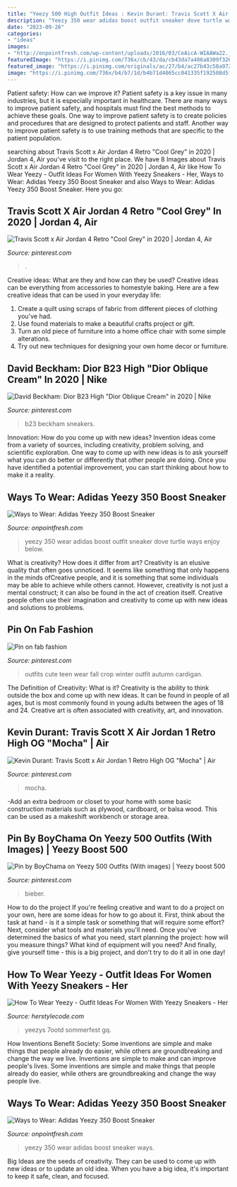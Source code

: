 ```yaml
---
title: "Yeezy 500 High Outfit Ideas : Kevin Durant: Travis Scott X Air Jordan 1 Retro High Og &quot;mocha&quot;"
description: "Yeezy 350 wear adidas boost outfit sneaker dove turtle ways enjoy below"
date: "2023-09-26"
categories:
- "ideas"
images:
- "http://onpointfresh.com/wp-content/uploads/2016/03/CeAicA-WIAAWa22.jpg"
featuredImage: "https://i.pinimg.com/736x/cb/43/da/cb43da7a486a8309f3269c385b8ca12d.jpg"
featured_image: "https://i.pinimg.com/originals/ac/27/b4/ac27b43c58a972b18d5366c4a2f0d410.jpg"
image: "https://i.pinimg.com/736x/b4/b7/1d/b4b71d4065cc041335f192508d5fb97d.jpg"
---
```



Patient safety: How can we improve it?
Patient safety is a key issue in many industries, but it is especially important in healthcare. There are many ways to improve patient safety, and hospitals must find the best methods to achieve these goals. One way to improve patient safety is to create policies and procedures that are designed to protect patients and staff. Another way to improve patient safety is to use training methods that are specific to the patient population.

	

		
searching about Travis Scott x Air Jordan 4 Retro &quot;Cool Grey&quot; in 2020 | Jordan 4, Air you've visit to the right place. We have 8 Images about Travis Scott x Air Jordan 4 Retro &quot;Cool Grey&quot; in 2020 | Jordan 4, Air like How To Wear Yeezy - Outfit Ideas For Women With Yeezy Sneakers - Her, Ways to Wear: Adidas Yeezy 350 Boost Sneaker and also Ways to Wear: Adidas Yeezy 350 Boost Sneaker. Here you go:
		
    
## Travis Scott X Air Jordan 4 Retro &quot;Cool Grey&quot; In 2020 | Jordan 4, Air

<img loading=lazy src="https://i.pinimg.com/736x/b4/b7/1d/b4b71d4065cc041335f192508d5fb97d.jpg" onerror="this.onerror=null;this.src='https://tse3.mm.bing.net/th?id=OIP.trvh-3HSPCc90vigLY-JmQHaNK&amp;pid=15.1';" alt="Travis Scott x Air Jordan 4 Retro &quot;Cool Grey&quot; in 2020 | Jordan 4, Air">

_Source: pinterest.com_

>. 

	

Creative ideas: What are they and how can they be used?
Creative ideas can be everything from accessories to homestyle baking. Here are a few creative ideas that can be used in your everyday life: 
1. Create a quilt using scraps of fabric from different pieces of clothing you've had.
2. Use found materials to make a beautiful crafts project or gift.
3. Turn an old piece of furniture into a home office chair with some simple alterations.
4. Try out new techniques for designing your own home decor or furniture.

    
## David Beckham: Dior B23 High &quot;Dior Oblique Cream&quot; In 2020 | Nike

<img loading=lazy src="https://i.pinimg.com/736x/cb/43/da/cb43da7a486a8309f3269c385b8ca12d.jpg" onerror="this.onerror=null;this.src='https://tse4.mm.bing.net/th?id=OIP.AqS0wgyeEETZpltQOG6AwgHaNK&amp;pid=15.1';" alt="David Beckham: Dior B23 High &quot;Dior Oblique Cream&quot; in 2020 | Nike">

_Source: pinterest.com_

>b23 beckham sneakers. 

	

Innovation: How do you come up with new ideas?
Invention ideas come from a variety of sources, including creativity, problem solving, and scientific exploration. One way to come up with new ideas is to ask yourself what you can do better or differently that other people are doing. Once you have identified a potential improvement, you can start thinking about how to make it a reality.

    
## Ways To Wear: Adidas Yeezy 350 Boost Sneaker

<img loading=lazy src="https://onpointfresh.com/wp-content/uploads/2016/04/23381ca7dc50c54d71c1732487a8047e.jpg" onerror="this.onerror=null;this.src='https://tse1.mm.bing.net/th?id=OIP.OxTKzNi2ah52gY3_ibBHSgHaHa&amp;pid=15.1';" alt="Ways to Wear: Adidas Yeezy 350 Boost Sneaker">

_Source: onpointfresh.com_

>yeezy 350 wear adidas boost outfit sneaker dove turtle ways enjoy below. 

	

What is creativity? How does it differ from art?
Creativity is an elusive quality that often goes unnoticed. It seems like something that only happens in the minds ofCreative people, and it is something that some individuals may be able to achieve while others cannot. However, creativity is not just a mental construct; it can also be found in the act of creation itself. Creative people often use their imagination and creativity to come up with new ideas and solutions to problems.

    
## Pin On Fab Fashion

<img loading=lazy src="https://i.pinimg.com/originals/ac/27/b4/ac27b43c58a972b18d5366c4a2f0d410.jpg" onerror="this.onerror=null;this.src='https://tse4.mm.bing.net/th?id=OIP.Sj1ZzGO48_WY81GOJGH7BAAAAA&amp;pid=15.1';" alt="Pin on fab fashion">

_Source: pinterest.com_

>outfits cute teen wear fall crop winter outfit autumn cardigan. 

	

The Definition of Creativity: What is it?
Creativity is the ability to think outside the box and come up with new ideas. It can be found in people of all ages, but is most commonly found in young adults between the ages of 18 and 24. Creative art is often associated with creativity, art, and innovation.

    
## Kevin Durant: Travis Scott X Air Jordan 1 Retro High OG &quot;Mocha&quot; | Air

<img loading=lazy src="https://i.pinimg.com/736x/90/9e/b1/909eb107fb41ea11bb01a1d9c12e26d6.jpg" onerror="this.onerror=null;this.src='https://tse2.mm.bing.net/th?id=OIP.fgBLg3WcXcpNuW-DVjIgcAHaNK&amp;pid=15.1';" alt="Kevin Durant: Travis Scott x Air Jordan 1 Retro High OG &quot;Mocha&quot; | Air">

_Source: pinterest.com_

>mocha. 

	

-Add an extra bedroom or closet to your home with some basic construction materials such as plywood, cardboard, or balsa wood. This can be used as a makeshift workbench or storage area. 

    
## Pin By BoyChama On Yeezy 500 Outfits (With Images) | Yeezy Boost 500

<img loading=lazy src="https://i.pinimg.com/originals/2d/50/5a/2d505ae33b4954bd60ed13c8d88073d4.jpg" onerror="this.onerror=null;this.src='https://tse4.mm.bing.net/th?id=OIP.JhIMWJb8Ls8UyoF9NXscDQHaHa&amp;pid=15.1';" alt="Pin by BoyChama on Yeezy 500 Outfits (With images) | Yeezy boost 500">

_Source: pinterest.com_

>bieber. 

	

How to do the project
If you're feeling creative and want to do a project on your own, here are some ideas for how to go about it. First, think about the task at hand - is it a simple task or something that will require some effort? Next, consider what tools and materials you'll need. Once you've determined the basics of what you need, start planning the project: how will you measure things? What kind of equipment will you need? And finally, give yourself time - this is a big project, and don't try to do it all in one day!

    
## How To Wear Yeezy - Outfit Ideas For Women With Yeezy Sneakers - Her

<img loading=lazy src="https://www.herstylecode.com/wp-content/uploads/2021/02/what-to-wear-with-yeezy-sneakers.jpg" onerror="this.onerror=null;this.src='https://tse2.mm.bing.net/th?id=OIP.q-8Lvtu1HrT2MPeVAV_lSAHaJQ&amp;pid=15.1';" alt="How To Wear Yeezy - Outfit Ideas For Women With Yeezy Sneakers - Her">

_Source: herstylecode.com_

>yeezys 7ootd sommerfest gq. 

	

How Inventions Benefit Society: Some inventions are simple and make things that people already do easier, while others are groundbreaking and change the way we live.
Inventions are simple to make and can improve people's lives. Some inventions are simple and make things that people already do easier, while others are groundbreaking and change the way people live.

    
## Ways To Wear: Adidas Yeezy 350 Boost Sneaker

<img loading=lazy src="http://onpointfresh.com/wp-content/uploads/2016/03/CeAicA-WIAAWa22.jpg" onerror="this.onerror=null;this.src='https://tse1.mm.bing.net/th?id=OIP.yfU8QHlhpqqSI8FfjfZj5wHaHa&amp;pid=15.1';" alt="Ways to Wear: Adidas Yeezy 350 Boost Sneaker">

_Source: onpointfresh.com_

>yeezy 350 wear adidas boost sneaker ways. 

	

Big Ideas are the seeds of creativity. They can be used to come up with new ideas or to update an old idea. When you have a big idea, it's important to keep it safe, clean, and focused.

